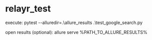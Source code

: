 # relayr_test

execute:
pytest --alluredir=.\allure_results .\test_google_search.py

open results (optional):
allure serve %PATH_TO_ALLURE_RESULTS%
